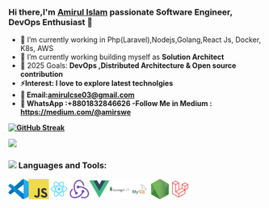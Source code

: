 ### Hi there,I'm [Amirul Islam][website] passionate Software Engineer, DevOps Enthusiast 👋



<!-- ### <img src="https://c.tenor.com/_DOBjnGspYAAAAAM/code-coding.gif" width="20"/> I'm a 😍 LAMP stack Lover 😍 -->

- 🔭 I’m currently working in Php(Laravel),Nodejs,Golang,React Js, Docker, K8s, AWS
- 🌱 I’m currently working building myself as <b class="H1"> Solution Architect </b>
- 🥅 2025 Goals: <b style="color: green"> </b> <b>DevOps <b>,Distributed Architecture & Open source contribution</b>
- ⚡Interest: I love to explore latest technolgies 
- 📧 Email:amirulcse03@gmail.com 
- 📱 WhatsApp :+8801832846626
-Follow Me in Medium : https://medium.com/@amirswe
<!-- <table style="border:5px red;color:red;display:none;">
 <tr border="0">
  <td border="0"> </td>
    <td border="0"> <img src="https://c.tenor.com/_DOBjnGspYAAAAAM/code-coding.gif" /></td>
 </tr>
</table> -->

[![GitHub Streak](http://github-readme-streak-stats.herokuapp.com?user=Amir-16&theme=github-dark&date_format=M%20j%5B%2C%20Y%5D)](https://git.io/streak-stats)

<img height="180em" src="https://github-readme-stats.vercel.app/api/top-langs/?username=Amir-16&layout=compact&langs_count=7&theme=tokyonight"/>
<!-- 
### <img src="https://c.tenor.com/9q2hehDWaQYAAAAi/sending-love-cute.gif" width="50"> Connect with me: ![Profile Views ](https://komarev.com/ghpvc/?username=Amir-16&label=Profile%20Views&color=3cb480) -->

<!-- [![LinkedIn Connect](https://img.shields.io/badge/Connect_LinkedIn-0077B5?style=for-the-badge&logo=linkedin&logoColor=white)](https:7/)
[![Medium Follow](https://img.shields.io/badge/Blogs-12100E?style=for-the-badge&logo=medium&logoColor=white)](https://medium.com/)
[![Stack Over Flow](https://img.shields.io/badge/Questions-FE7A16?style=for-the-badge&logo=stack-overflow&logoColor=white)](https://stackoverflow.com/)
[![Hackerrank Profile](https://img.shields.io/badge/-Hackerrank-2EC866?style=for-the-badge&logo=HackerRank&logoColor=white)](https://hackerrank.com/)
<br /> -->


### <img src="https://c.tenor.com/U45Q8YaJzBUAAAAC/moti-hearts.gif" width="50"> Languages and Tools:

[<img align="left" alt="Visual Studio Code" width="40px" src="https://raw.githubusercontent.com/github/explore/80688e429a7d4ef2fca1e82350fe8e3517d3494d/topics/visual-studio-code/visual-studio-code.png" />][webdevplaylist]


[<img align="left" alt="JavaScript" width="40px" src="https://raw.githubusercontent.com/github/explore/80688e429a7d4ef2fca1e82350fe8e3517d3494d/topics/javascript/javascript.png" />][jsplaylist]
[<img align="left" alt="React" width="40px" src="https://raw.githubusercontent.com/github/explore/80688e429a7d4ef2fca1e82350fe8e3517d3494d/topics/react/react.png" />][reactplaylist]
[<img align="left" alt="typescript" width="40px" src="https://raw.githubusercontent.com/github/explore/80688e429a7d4ef2fca1e82350fe8e3517d3494d/topics/redux/redux.png" />][reduxplaylist]

[<img align="left" alt="Vue JS" width="40px" src="https://raw.githubusercontent.com/github/explore/80688e429a7d4ef2fca1e82350fe8e3517d3494d/topics/vue/vue.png" />][vueplaylist]

[<img align="left" alt="MongoDB" width="40px" src="https://raw.githubusercontent.com/github/explore/80688e429a7d4ef2fca1e82350fe8e3517d3494d/topics/mongodb/mongodb.png" />][webdevplaylist]

[<img align="left" alt="MySQL" width="40px" src="https://raw.githubusercontent.com/github/explore/80688e429a7d4ef2fca1e82350fe8e3517d3494d/topics/mysql/mysql.png" />][mysql]

[<img align="left" alt="Node.js" width="40px" src="https://raw.githubusercontent.com/github/explore/80688e429a7d4ef2fca1e82350fe8e3517d3494d/topics/nodejs/nodejs.png" />][nodeplaylist]

[<img align="left" alt="Node.js" width="40px" src="https://raw.githubusercontent.com/github/explore/80688e429a7d4ef2fca1e82350fe8e3517d3494d/topics/laravel/laravel.png" />][laravelplaylist]



[banner]: https://media-exp1.licdn.com/dms/image/C5616AQHQz0FrV4bLEQ/profile-displaybackgroundimage-shrink_350_1400/0/1623739764608?e=1635984000&v=beta&t=l0lyl6NmBRwIvF1pm_4C9lmYMq-7J1obJ812lY3XAtk
[office]: https://www.linkedin.com/company/sayburgh-solution
[website]: https://Amir-16-mc.web.app
[twitter]: https://twitter.com/Amir-16mc
[linkedin]: https://linkedin.com/in/Amir-16
[webdevplaylist]: https://github.com/Amir-16?tab=repositories
[jsplaylist]: https://github.com/Amir-16?tab=repositories&q=js
[cssplaylist]: https://github.com/Amir-16?tab=repositories&q=css
[reactplaylist]: https://github.com/Amir-16?tab=repositories&q=react
[reduxplaylist]: https://github.com/Amir-16?tab=repositories&q=redux
[vueplaylist]: https://github.com/Amir-16?tab=repositories&q=vue
[nodeplaylist]: https://github.com/Amir-16?tab=repositories&q=node
[laravelplaylist]: https://github.com/Amir-16?tab=repositories&q=laravel
[mysql]: https://github.com/Amir-16?tab=repositories&q=mysql
[golangplaylist]:https://github.com/Amir-16?tab=repositories&q=golang
[awsplaylist]:https://github.com/Amir-16?tab=repositories&q=aws
